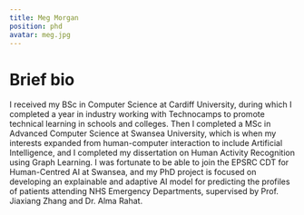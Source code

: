 ```yaml
---
title: Meg Morgan
position: phd
avatar: meg.jpg
---
```


# Brief bio
I received my BSc in Computer Science at Cardiff University, during which I completed a year in industry working with Technocamps to promote technical learning in schools and colleges. Then I completed a MSc in Advanced Computer Science at Swansea University, which is when my interests expanded from human-computer interaction to include Artificial Intelligence, and I completed my dissertation on Human Activity Recognition using Graph Learning. I was fortunate to be able to join the EPSRC CDT for Human-Centred AI at Swansea, and my PhD project is focused on developing an explainable and adaptive AI model for predicting the profiles of patients attending NHS Emergency Departments, supervised by Prof. Jiaxiang Zhang and Dr. Alma Rahat.